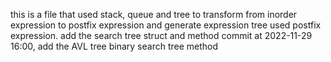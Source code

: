 this is a file that used stack, queue and tree to transform from inorder expression to postfix expression and generate expression tree used postfix expression.
add the search tree struct and method
commit at 2022-11-29 16:00, add the AVL tree binary search tree method

